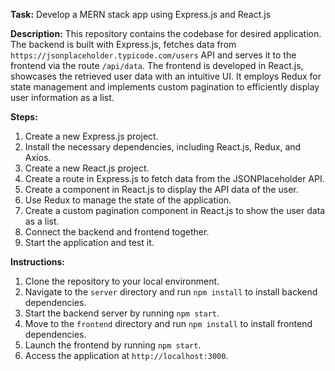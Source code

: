 **Task:** Develop a MERN stack app using Express.js and React.js

**Description:**
This repository contains the codebase for desired application. The backend is built with Express.js, fetches data from `https://jsonplaceholder.typicode.com/users` API and serves it to the frontend via the route `/api/data`. The frontend is developed in React.js, showcases the retrieved user data with an intuitive UI. It employs Redux for state management and implements custom pagination to efficiently display user information as a list.

**Steps:**
1. Create a new Express.js project.
2. Install the necessary dependencies, including React.js, Redux, and Axios.
3. Create a new React.js project.
4. Create a route in Express.js to fetch data from the JSONPlaceholder API.
5. Create a component in React.js to display the API data of the user.
6. Use Redux to manage the state of the application.
7. Create a custom pagination component in React.js to show the user data as a list.
8. Connect the backend and frontend together.
9. Start the application and test it.

**Instructions:**
1. Clone the repository to your local environment.
2. Navigate to the `server` directory and run `npm install` to install backend dependencies.
3. Start the backend server by running `npm start`.
4. Move to the `frontend` directory and run `npm install` to install frontend dependencies.
5. Launch the frontend by running `npm start`.
6. Access the application at `http://localhost:3000`.
